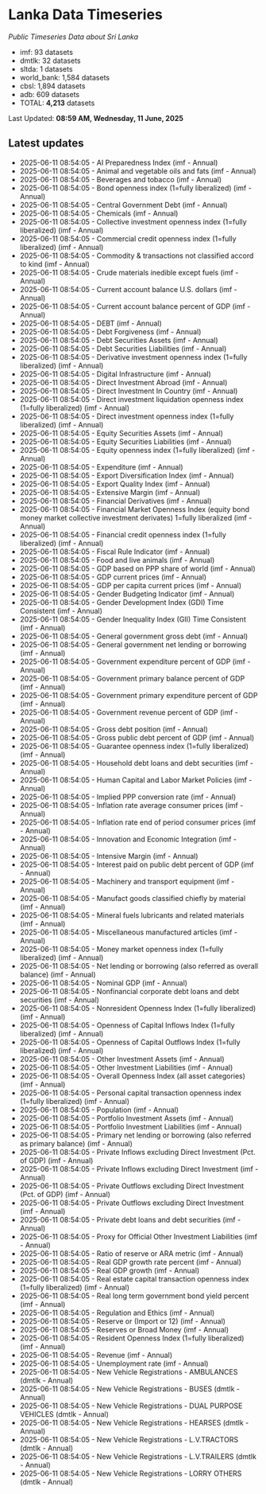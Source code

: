 # Lanka Data Timeseries
*Public Timeseries Data about Sri Lanka*

* imf: 93 datasets
* dmtlk: 32 datasets
* sltda: 1 datasets
* world_bank: 1,584 datasets
* cbsl: 1,894 datasets
* adb: 609 datasets
* TOTAL: **4,213** datasets

Last Updated: **08:59 AM, Wednesday, 11 June, 2025**

## Latest updates

* 2025-06-11 08:54:05 - AI Preparedness Index (imf - Annual)
* 2025-06-11 08:54:05 - Animal and vegetable oils and fats (imf - Annual)
* 2025-06-11 08:54:05 - Beverages and tobacco (imf - Annual)
* 2025-06-11 08:54:05 - Bond openness index (1=fully liberalized) (imf - Annual)
* 2025-06-11 08:54:05 - Central Government Debt (imf - Annual)
* 2025-06-11 08:54:05 - Chemicals (imf - Annual)
* 2025-06-11 08:54:05 - Collective investment openness index (1=fully liberalized) (imf - Annual)
* 2025-06-11 08:54:05 - Commercial credit openness index (1=fully liberalized) (imf - Annual)
* 2025-06-11 08:54:05 - Commodity & transactions not classified accord to kind (imf - Annual)
* 2025-06-11 08:54:05 - Crude materials inedible except fuels (imf - Annual)
* 2025-06-11 08:54:05 - Current account balance U.S. dollars (imf - Annual)
* 2025-06-11 08:54:05 - Current account balance percent of GDP (imf - Annual)
* 2025-06-11 08:54:05 - DEBT (imf - Annual)
* 2025-06-11 08:54:05 - Debt Forgiveness (imf - Annual)
* 2025-06-11 08:54:05 - Debt Securities Assets (imf - Annual)
* 2025-06-11 08:54:05 - Debt Securities Liabilities (imf - Annual)
* 2025-06-11 08:54:05 - Derivative investment openness index (1=fully liberalized) (imf - Annual)
* 2025-06-11 08:54:05 - Digital Infrastructure (imf - Annual)
* 2025-06-11 08:54:05 - Direct Investment Abroad (imf - Annual)
* 2025-06-11 08:54:05 - Direct Investment In Country (imf - Annual)
* 2025-06-11 08:54:05 - Direct investment liquidation openness index (1=fully liberalized) (imf - Annual)
* 2025-06-11 08:54:05 - Direct investment openness index (1=fully liberalized) (imf - Annual)
* 2025-06-11 08:54:05 - Equity Securities Assets (imf - Annual)
* 2025-06-11 08:54:05 - Equity Securities Liabilities (imf - Annual)
* 2025-06-11 08:54:05 - Equity openness index (1=fully liberalized) (imf - Annual)
* 2025-06-11 08:54:05 - Expenditure (imf - Annual)
* 2025-06-11 08:54:05 - Export Diversification Index (imf - Annual)
* 2025-06-11 08:54:05 - Export Quality Index (imf - Annual)
* 2025-06-11 08:54:05 - Extensive Margin (imf - Annual)
* 2025-06-11 08:54:05 - Financial Derivatives (imf - Annual)
* 2025-06-11 08:54:05 - Financial Market Openness Index (equity bond money market collective investment derivates) 1=fully liberalized (imf - Annual)
* 2025-06-11 08:54:05 - Financial credit openness index (1=fully liberalized) (imf - Annual)
* 2025-06-11 08:54:05 - Fiscal Rule Indicator (imf - Annual)
* 2025-06-11 08:54:05 - Food and live animals (imf - Annual)
* 2025-06-11 08:54:05 - GDP based on PPP share of world (imf - Annual)
* 2025-06-11 08:54:05 - GDP current prices (imf - Annual)
* 2025-06-11 08:54:05 - GDP per capita current prices (imf - Annual)
* 2025-06-11 08:54:05 - Gender Budgeting Indicator (imf - Annual)
* 2025-06-11 08:54:05 - Gender Development Index (GDI) Time Consistent (imf - Annual)
* 2025-06-11 08:54:05 - Gender Inequality Index (GII) Time Consistent (imf - Annual)
* 2025-06-11 08:54:05 - General government gross debt (imf - Annual)
* 2025-06-11 08:54:05 - General government net lending or borrowing (imf - Annual)
* 2025-06-11 08:54:05 - Government expenditure percent of GDP (imf - Annual)
* 2025-06-11 08:54:05 - Government primary balance percent of GDP (imf - Annual)
* 2025-06-11 08:54:05 - Government primary expenditure percent of GDP (imf - Annual)
* 2025-06-11 08:54:05 - Government revenue percent of GDP (imf - Annual)
* 2025-06-11 08:54:05 - Gross debt position (imf - Annual)
* 2025-06-11 08:54:05 - Gross public debt percent of GDP (imf - Annual)
* 2025-06-11 08:54:05 - Guarantee openness index (1=fully liberalized) (imf - Annual)
* 2025-06-11 08:54:05 - Household debt loans and debt securities (imf - Annual)
* 2025-06-11 08:54:05 - Human Capital and Labor Market Policies (imf - Annual)
* 2025-06-11 08:54:05 - Implied PPP conversion rate (imf - Annual)
* 2025-06-11 08:54:05 - Inflation rate average consumer prices (imf - Annual)
* 2025-06-11 08:54:05 - Inflation rate end of period consumer prices (imf - Annual)
* 2025-06-11 08:54:05 - Innovation and Economic Integration (imf - Annual)
* 2025-06-11 08:54:05 - Intensive Margin (imf - Annual)
* 2025-06-11 08:54:05 - Interest paid on public debt percent of GDP (imf - Annual)
* 2025-06-11 08:54:05 - Machinery and transport equipment (imf - Annual)
* 2025-06-11 08:54:05 - Manufact goods classified chiefly by material (imf - Annual)
* 2025-06-11 08:54:05 - Mineral fuels lubricants and related materials (imf - Annual)
* 2025-06-11 08:54:05 - Miscellaneous manufactured articles (imf - Annual)
* 2025-06-11 08:54:05 - Money market openness index (1=fully liberalized) (imf - Annual)
* 2025-06-11 08:54:05 - Net lending or borrowing (also referred as overall balance) (imf - Annual)
* 2025-06-11 08:54:05 - Nominal GDP (imf - Annual)
* 2025-06-11 08:54:05 - Nonfinancial corporate debt loans and debt securities (imf - Annual)
* 2025-06-11 08:54:05 - Nonresident Openness Index (1=fully liberalized) (imf - Annual)
* 2025-06-11 08:54:05 - Openness of Capital Inflows Index (1=fully liberalized) (imf - Annual)
* 2025-06-11 08:54:05 - Openness of Capital Outflows Index (1=fully liberalized) (imf - Annual)
* 2025-06-11 08:54:05 - Other Investment Assets (imf - Annual)
* 2025-06-11 08:54:05 - Other Investment Liabilities (imf - Annual)
* 2025-06-11 08:54:05 - Overall Openness Index (all asset categories) (imf - Annual)
* 2025-06-11 08:54:05 - Personal capital transaction openness index (1=fully liberalized) (imf - Annual)
* 2025-06-11 08:54:05 - Population (imf - Annual)
* 2025-06-11 08:54:05 - Portfolio Investment Assets (imf - Annual)
* 2025-06-11 08:54:05 - Portfolio Investment Liabilities (imf - Annual)
* 2025-06-11 08:54:05 - Primary net lending or borrowing (also referred as primary balance) (imf - Annual)
* 2025-06-11 08:54:05 - Private Inflows excluding Direct Investment (Pct. of GDP) (imf - Annual)
* 2025-06-11 08:54:05 - Private Inflows excluding Direct Investment (imf - Annual)
* 2025-06-11 08:54:05 - Private Outflows excluding Direct Investment (Pct. of GDP) (imf - Annual)
* 2025-06-11 08:54:05 - Private Outflows excluding Direct Investment (imf - Annual)
* 2025-06-11 08:54:05 - Private debt loans and debt securities (imf - Annual)
* 2025-06-11 08:54:05 - Proxy for Official Other Investment Liabilities (imf - Annual)
* 2025-06-11 08:54:05 - Ratio of reserve or ARA metric (imf - Annual)
* 2025-06-11 08:54:05 - Real GDP growth rate percent (imf - Annual)
* 2025-06-11 08:54:05 - Real GDP growth (imf - Annual)
* 2025-06-11 08:54:05 - Real estate capital transaction openness index (1=fully liberalized) (imf - Annual)
* 2025-06-11 08:54:05 - Real long term government bond yield percent (imf - Annual)
* 2025-06-11 08:54:05 - Regulation and Ethics (imf - Annual)
* 2025-06-11 08:54:05 - Reserve or (Import or 12) (imf - Annual)
* 2025-06-11 08:54:05 - Reserves or Broad Money (imf - Annual)
* 2025-06-11 08:54:05 - Resident Openness Index (1=fully liberalized) (imf - Annual)
* 2025-06-11 08:54:05 - Revenue (imf - Annual)
* 2025-06-11 08:54:05 - Unemployment rate (imf - Annual)
* 2025-06-11 08:54:05 - New Vehicle Registrations - AMBULANCES (dmtlk - Annual)
* 2025-06-11 08:54:05 - New Vehicle Registrations - BUSES (dmtlk - Annual)
* 2025-06-11 08:54:05 - New Vehicle Registrations - DUAL PURPOSE VEHICLES (dmtlk - Annual)
* 2025-06-11 08:54:05 - New Vehicle Registrations - HEARSES (dmtlk - Annual)
* 2025-06-11 08:54:05 - New Vehicle Registrations - L.V.TRACTORS (dmtlk - Annual)
* 2025-06-11 08:54:05 - New Vehicle Registrations - L.V.TRAILERS (dmtlk - Annual)
* 2025-06-11 08:54:05 - New Vehicle Registrations - LORRY OTHERS (dmtlk - Annual)